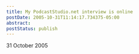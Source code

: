 ```yaml
---
title: My PodcastStudio.net interview is online
postDate: 2005-10-31T11:14:17.734375-05:00
abstract: 
postStatus: publish
---
```

31 October 2005

